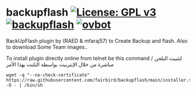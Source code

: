 backupflash [![License: GPL v3](https://img.shields.io/badge/License-GPLv3-blue.svg)](https://www.gnu.org/licenses/gpl-3.0) [![backupflash](https://github.com/fairbird/backupflash/actions/workflows/backupflash.yml/badge.svg)](https://github.com/fairbird/backupflash/actions/workflows/backupflash.yml) [![ovbot](https://github.com/fairbird/backupflash/actions/workflows/ovbot.yml/badge.svg)](https://github.com/fairbird/backupflash/actions/workflows/ovbot.yml)
=========
BackUpFlash plugin by (RAED & mfaraj57) to Create Backup and flash. Also to download Some Team images..

To install plugin directly online from telnet be this command / لتثبيت البلجن مباشرة من خلال الإنترنيت بواسطة التلنت بهذا الأمر
```
wget -q "--no-check-certificate" https://raw.githubusercontent.com/fairbird/backupflash/main/installer.sh -O - | /bin/sh
```
